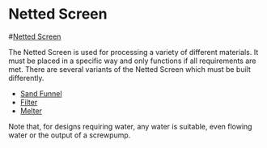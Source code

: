 # Netted Screen

#[Netted Screen](block:betterwithaddons:netted_screen@0)

The Netted Screen is used for processing a variety of different materials. It must be placed in a specific way and only functions if all requirements are met.
There are several variants of the Netted Screen which must be built differently.

 * [Sand Funnel](sandnet.md)
 * [Filter](waternet.md)
 * [Melter](firenet.md)

Note that, for designs requiring water, any water is suitable, even flowing water or the output of a screwpump.